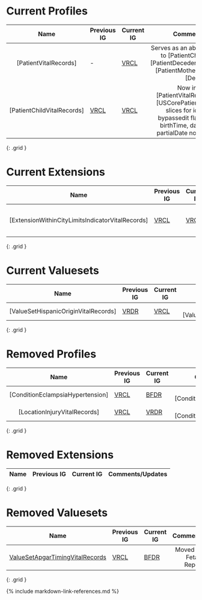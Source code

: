 
# Current Profiles
| Name         | Previous IG  |  Current IG      | Comments/Updates  |
| :----------: | -----------  |  -----------     | :---------------: |
| [PatientVitalRecords] | - | [VRCL](http://build.fhir.org/ig/HL7/vr-common-library/StructureDefinition-Patient-child-vr.html) | Serves as an abstract profile (parent to [PatientChildVitalRecords], [PatientDecedentFetusVitalRecords], [PatientMotherVitalRecords], and [Decedent]) |
| [PatientChildVitalRecords] | [VRCL](http://hl7.org/fhir/us/vr-common-library/StructureDefinition-Patient-child-vr.html) | [VRCL]([PatientChildVitalRecords]) | Now inherits from [PatientVitalRecords] rather than [USCorePatientProfile], removed slices for identifier, added bypassedit flag to multiplebirth, birthTime, dataAbsentReason, partialDate no longer extensions  |
{: .grid }

# Current Extensions
| Name         | Previous IG  |  Current IG      | Comments/Updates  |
| :----------: | -----------  |  -----------     | :---------------: |
| [ExtensionWithinCityLimitsIndicatorVitalRecords] | [VRCL](http://hl7.org/fhir/us/vr-common-library/StructureDefinition-Extension-within-city-limits-indicator-vr.html)  |  [VRCL](http://build.fhir.org/ig/HL7/vr-common-library/StructureDefinition-Extension-within-city-limits-indicator-vr.html)    | changed to reference VRCL, rather than phinvads valueset |
{: .grid }

# Current Valuesets
| Name         | Previous IG  |  Current IG      | Comments/Updates  |
| :----------: | -----------  |  -----------     | :---------------: |
| [ValueSetHispanicOriginVitalRecords] | [VRDR](https://build.fhir.org/ig/HL7/vrdr/ValueSet-vrdr-hispanic-origin-vs.html) | [VRCL](http://build.fhir.org/ig/HL7/vr-common-library/ValueSet-ValueSet-hispanic-origin-vr.html) | renamed to [ValueSetHispanicOriginVitalRecords] | 
{: .grid }

# Removed Profiles
| Name         | Previous IG  |  Current IG      | Comments/Updates  |
| :----------: | -----------  |  -----------     | :---------------: |
| [ConditionEclampsiaHypertension] | [VRCL](http://hl7.org/fhir/us/vr-common-library/StructureDefinition-Condition-eclampsia-hypertension-vr.html) | [BFDR](placeholder.html) | renamed to [ConditionEclampsiaHypertension] | 
| [LocationInjuryVitalRecords] | [VRCL](http://hl7.org/fhir/us/vr-common-library/StructureDefinition-Location-injury-vr.html) | [VRDR](placeholder.html) | renamed to [ConditionEclampsiaHypertension] | 
{: .grid }

# Removed Extensions
| Name         | Previous IG  |  Current IG      | Comments/Updates  |
| :----------: | -----------  |  -----------     | :---------------: |
{: .grid }

# Removed Valuesets
| Name         | Previous IG  |  Current IG      | Comments/Updates  |
| :----------: | -----------  |  -----------     | :---------------: |
| [ValueSetApgarTimingVitalRecords](http://hl7.org/fhir/us/vr-common-library/StructureDefinition-Observation-apgar-score-vr.html) |  [VRCL](http://hl7.org/fhir/us/vr-common-library/StructureDefinition-Observation-apgar-score-vr.html) |  [BFDR](placeholder.html)    | Moved to Birth and Fetal Death Reporting IG |
{: .grid }


{% include markdown-link-references.md %}